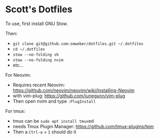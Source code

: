 Scott's Dotfiles
================

To use, first install GNU Stow.

Then:
 - `git clone git@github.com:smweber/dotfiles.git ~/.dotfiles`
 - `cd ~/.dotfiles`
 - `stow --no-folding sh`
 - `stow --no-folding nvim`
 - etc...

For Neovim:
 - Requires recent Neovim: https://github.com/neovim/neovim/wiki/Installing-Neovim
 - with vim-plug: https://github.com/junegunn/vim-plug
 - Then open nvim and type `:PlugInstall`

For tmux:
 - tmux can be `sudo apt install tmux`ed
 - needs Tmux Plugin Manager: https://github.com/tmux-plugins/tpm
 - Then a `Ctrl-a` + `I` should do it
